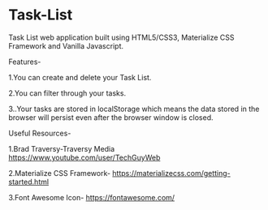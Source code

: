 # Task-List
Task List web application built using HTML5/CSS3,  Materialize CSS Framework and Vanilla Javascript.

 Features-

1.You can create and delete your Task List.

2.You can filter through your tasks.

3..Your tasks are stored in localStorage which means the data stored in the browser will persist even after the browser window is closed.


Useful Resources-

1.Brad Traversy-Traversy Media https://www.youtube.com/user/TechGuyWeb

2.Materialize CSS Framework- https://materializecss.com/getting-started.html

3.Font Awesome Icon- https://fontawesome.com/





